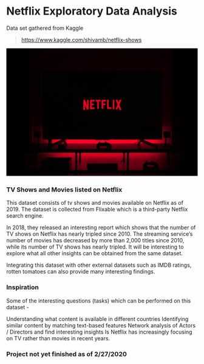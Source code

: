 # Netflix Exploratory Data Analysis
Data set gathered from Kaggle
> https://www.kaggle.com/shivamb/netflix-shows

![netflix](img.jpeg)

### TV Shows and Movies listed on Netflix
This dataset consists of tv shows and movies available on Netflix as of 2019. The dataset is collected from Flixable which is a third-party Netflix search engine.

In 2018, they released an interesting report which shows that the number of TV shows on Netflix has nearly tripled since 2010. The streaming service’s number of movies has decreased by more than 2,000 titles since 2010, while its number of TV shows has nearly tripled. It will be interesting to explore what all other insights can be obtained from the same dataset.

Integrating this dataset with other external datasets such as IMDB ratings, rotten tomatoes can also provide many interesting findings.

### Inspiration
Some of the interesting questions (tasks) which can be performed on this dataset -

Understanding what content is available in different countries
Identifying similar content by matching text-based features
Network analysis of Actors / Directors and find interesting insights
Is Netflix has increasingly focusing on TV rather than movies in recent years.

### Project not yet finished as of 2/27/2020
